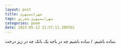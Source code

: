```yaml
---
layout: post
title: سهراب‌سپهری
tags: سهراب‌سپهری شعر‌نو
categories: poem
date: 2023-05-12 11:57:11.390762
---
```


ساده باشیم. / ساده باشیم چه در باجه یک بانک چه در زیر درخت.